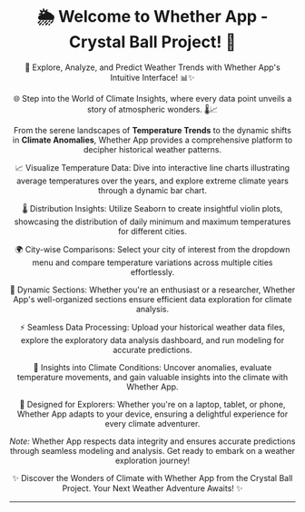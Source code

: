 <h1 align="center">🌦️ Welcome to Whether App - Crystal Ball Project! 🌈</h1>

<p align="center">
  🚀 Explore, Analyze, and Predict Weather Trends with Whether App's Intuitive Interface! 📊✨
</p>

<p align="center">
  🌐 Step into the World of Climate Insights, where every data point unveils a story of atmospheric wonders. 🌡️📈
</p>

<p align="center">
  From the serene landscapes of <strong>Temperature Trends</strong> to the dynamic shifts in <strong>Climate Anomalies</strong>, Whether App provides a comprehensive platform to decipher historical weather patterns.
</p>

<p align="center">
  📈 Visualize Temperature Data: Dive into interactive line charts illustrating average temperatures over the years, and explore extreme climate years through a dynamic bar chart.
</p>

<p align="center">
  🌡️ Distribution Insights: Utilize Seaborn to create insightful violin plots, showcasing the distribution of daily minimum and maximum temperatures for different cities.
</p>

<p align="center">
  🌍 City-wise Comparisons: Select your city of interest from the dropdown menu and compare temperature variations across multiple cities effortlessly.
</p>

<p align="center">
  🔄 Dynamic Sections: Whether you're an enthusiast or a researcher, Whether App's well-organized sections ensure efficient data exploration for climate analysis.
</p>

<p align="center">
  ⚡ Seamless Data Processing: Upload your historical weather data files, explore the exploratory data analysis dashboard, and run modeling for accurate predictions.
</p>

<p align="center">
  🌟 Insights into Climate Conditions: Uncover anomalies, evaluate temperature movements, and gain valuable insights into the climate with Whether App.
</p>

<p align="center">
  📱 Designed for Explorers: Whether you're on a laptop, tablet, or phone, Whether App adapts to your device, ensuring a delightful experience for every climate adventurer.
</p>

<p align="center">
  <em>Note:</em> Whether App respects data integrity and ensures accurate predictions through seamless modeling and analysis. Get ready to embark on a weather exploration journey!
</p>

<p align="center">
  ✨ Discover the Wonders of Climate with Whether App from the Crystal Ball Project. Your Next Weather Adventure Awaits! ✨
</p>

---
